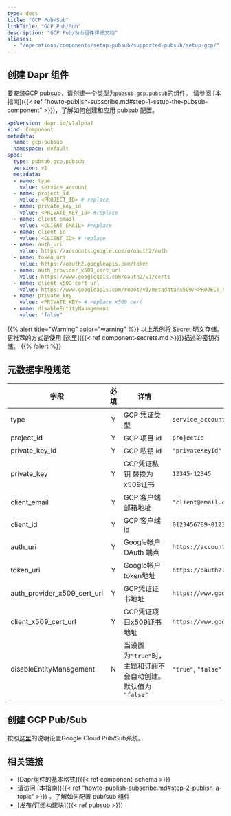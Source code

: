 ```yaml
---
type: docs
title: "GCP Pub/Sub"
linkTitle: "GCP Pub/Sub"
description: "GCP Pub/Sub组件详细文档"
aliases:
  - "/operations/components/setup-pubsub/supported-pubsub/setup-gcp/"
---
```


## 创建 Dapr 组件

要安装GCP pubsub，请创建一个类型为`pubsub.gcp.pubsub`的组件。 请参阅 [本指南]({{< ref "howto-publish-subscribe.md#step-1-setup-the-pubsub-component" >}})，了解如何创建和应用 pubsub 配置。

```yaml
apiVersion: dapr.io/v1alpha1
kind: Component
metadata:
  name: gcp-pubsub
  namespace: default
spec:
  type: pubsub.gcp.pubsub
  version: v1
  metadata:
  - name: type
    value: service_account
  - name: project_id
    value: <PROJECT_ID> # replace
  - name: private_key_id
    value: <PRIVATE_KEY_ID> #replace
  - name: client_email
    value: <CLIENT_EMAIL> #replace
  - name: client_id
    value: <CLIENT_ID> # replace
  - name: auth_uri
    value: https://accounts.google.com/o/oauth2/auth
  - name: token_uri
    value: https://oauth2.googleapis.com/token
  - name: auth_provider_x509_cert_url
    value: https://www.googleapis.com/oauth2/v1/certs
  - name: client_x509_cert_url
    value: https://www.googleapis.com/robot/v1/metadata/x509/<PROJECT_NAME>.iam.gserviceaccount.com #replace PROJECT_NAME
  - name: private_key
    value: <PRIVATE_KEY> # replace x509 cert  
  - name: disableEntityManagement
    value: "false"
```
{{% alert title="Warning" color="warning" %}}
以上示例将 Secret 明文存储。 更推荐的方式是使用 [这里]({{< ref component-secrets.md >}}})描述的密钥存储。
{{% /alert %}}

## 元数据字段规范

| 字段                              | 必填 | 详情                                        | 示例                                                                                               |
| ------------------------------- |:--:| ----------------------------------------- | ------------------------------------------------------------------------------------------------ |
| type                            | Y  | GCP 凭证类型                                  | `service_account`                                                                                |
| project_id                      | Y  | GCP 项目 id                                 | `projectId`                                                                                      |
| private_key_id                | Y  | GCP 私钥 id                                 | `"privateKeyId"`                                                                                 |
| private_key                     | Y  | GCP凭证私钥 替换为x509证书                         | `12345-12345`                                                                                    |
| client_email                    | Y  | GCP 客户端邮箱地址                               | `"client@email.com"`                                                                             |
| client_id                       | Y  | GCP 客户端 id                                | `0123456789-0123456789`                                                                          |
| auth_uri                        | Y  | Google帐户 OAuth 端点                         | `https://accounts.google.com/o/oauth2/auth`                                                      |
| token_uri                       | Y  | Google帐户token地址                           | `https://oauth2.googleapis.com/token`                                                            |
| auth_provider_x509_cert_url | Y  | GCP凭证证书地址                                 | `https://www.googleapis.com/oauth2/v1/certs`                                                     |
| client_x509_cert_url          | Y  | GCP凭证项目x509证书地址                           | `https://www.googleapis.com/robot/v1/metadata/x509/<PROJECT_NAME>.iam.gserviceaccount.com` |
| disableEntityManagement         | N  | 当设置为`"true"`时，主题和订阅不会自动创建。 默认值为 `"false"` | `"true"`, `"false"`                                                                              |

## 创建 GCP Pub/Sub

按照[这里](https://cloud.google.com/pubsub/docs/quickstart-console)的说明设置Google Cloud Pub/Sub系统。

## 相关链接
- [Dapr组件的基本格式]({{< ref component-schema >}})
- 请访问 [本指南]({{< ref "howto-publish-subscribe.md#step-2-publish-a-topic" >}}) ，了解如何配置 pub/sub 组件
- [发布/订阅构建块]({{< ref pubsub >}})